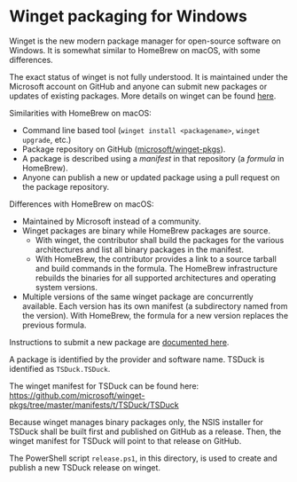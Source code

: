 # Winget packaging for Windows

Winget is the new modern package manager for open-source software on Windows.
It is somewhat similar to HomeBrew on macOS, with some differences.

The exact status of winget is not fully understood. It is maintained under
the Microsoft account on GitHub and anyone can submit new packages or updates
of existing packages. More details on winget can be found
[here](https://learn.microsoft.com/en-us/windows/package-manager/winget/).

Similarities with HomeBrew on macOS:

- Command line based tool (`winget install <packagename>`, `winget upgrade`, etc.)
- Package repository on GitHub ([microsoft/winget-pkgs](https://github.com/microsoft/winget-pkgs)).
- A package is described using a _manifest_ in that repository (a _formula_ in HomeBrew).
- Anyone can publish a new or updated package using a pull request on the package repository.

Differences with HomeBrew on macOS:

- Maintained by Microsoft instead of a community.
- Winget packages are binary while HomeBrew packages are source.
  - With winget, the contributor shall build the packages for the various architectures
    and list all binary packages in the manifest.
  - With HomeBrew, the contributor provides a link to a source tarball and build commands
    in the formula. The HomeBrew infrastructure rebuilds the binaries for all supported
    architectures and operating system versions.
- Multiple versions of the same winget package are concurrently available. Each version has
  its own manifest (a subdirectory named from the version). With HomeBrew, the formula for
  a new version replaces the previous formula.

Instructions to submit a new package are
[documented here](https://learn.microsoft.com/en-us/windows/package-manager/package/repository).

A package is identified by the provider and software name. TSDuck is identified as `TSDuck.TSDuck`.

The winget manifest for TSDuck can be found here:
https://github.com/microsoft/winget-pkgs/tree/master/manifests/t/TSDuck/TSDuck

Because winget manages binary packages only, the NSIS installer for TSDuck shall be
built first and published on GitHub as a release. Then, the winget manifest for TSDuck
will point to that release on GitHub.

The PowerShell script `release.ps1`, in this directory, is used to create and publish a new
TSDuck release on winget.
